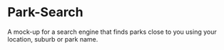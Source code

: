 # Park-Search
A mock-up for a search engine that finds parks close to you using your location, suburb or park name.
